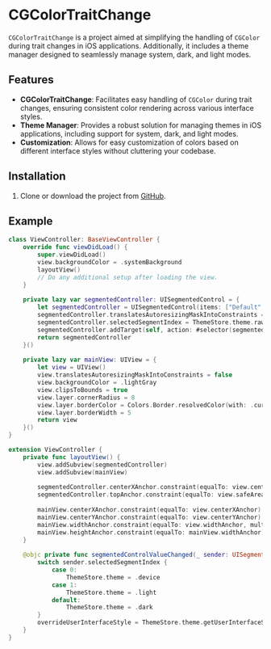 # CGColorTraitChange

`CGColorTraitChange` is a project aimed at simplifying the handling of `CGColor` during trait changes in iOS applications. Additionally, it includes a theme manager designed to seamlessly manage system, dark, and light modes.

## Features

- **CGColorTraitChange**: Facilitates easy handling of `CGColor` during trait changes, ensuring consistent color rendering across various interface styles.
- **Theme Manager**: Provides a robust solution for managing themes in iOS applications, including support for system, dark, and light modes.
- **Customization**: Allows for easy customization of colors based on different interface styles without cluttering your codebase.

## Installation

1. Clone or download the project from [GitHub](https://github.com/siamakrostami/CGColorTraitChange).

## Example

```swift
class ViewController: BaseViewController {
    override func viewDidLoad() {
        super.viewDidLoad()
        view.backgroundColor = .systemBackground
        layoutView()
        // Do any additional setup after loading the view.
    }
    
    private lazy var segmentedController: UISegmentedControl = {
        let segmentedController = UISegmentedControl(items: ["Default", "Light", "Dark"])
        segmentedController.translatesAutoresizingMaskIntoConstraints = false
        segmentedController.selectedSegmentIndex = ThemeStore.theme.rawValue
        segmentedController.addTarget(self, action: #selector(segmentedControlValueChanged(_:)), for: .valueChanged)
        return segmentedController
    }()
    
    private lazy var mainView: UIView = {
        let view = UIView()
        view.translatesAutoresizingMaskIntoConstraints = false
        view.backgroundColor = .lightGray
        view.clipsToBounds = true
        view.layer.cornerRadius = 8
        view.layer.borderColor = Colors.Border.resolvedColor(with: .current).cgColor
        view.layer.borderWidth = 5
        return view
    }()
}

extension ViewController {
    private func layoutView() {
        view.addSubview(segmentedController)
        view.addSubview(mainView)
        
        segmentedController.centerXAnchor.constraint(equalTo: view.centerXAnchor).isActive = true
        segmentedController.topAnchor.constraint(equalTo: view.safeAreaLayoutGuide.topAnchor, constant: 16).isActive = true
        
        mainView.centerXAnchor.constraint(equalTo: view.centerXAnchor).isActive = true
        mainView.centerYAnchor.constraint(equalTo: view.centerYAnchor).isActive = true
        mainView.widthAnchor.constraint(equalTo: view.widthAnchor, multiplier: 0.9).isActive = true
        mainView.heightAnchor.constraint(equalTo: mainView.widthAnchor).isActive = true
    }
    
    @objc private func segmentedControlValueChanged(_ sender: UISegmentedControl) {
        switch sender.selectedSegmentIndex {
            case 0:
                ThemeStore.theme = .device
            case 1:
                ThemeStore.theme = .light
            default:
                ThemeStore.theme = .dark
        }
        overrideUserInterfaceStyle = ThemeStore.theme.getUserInterfaceStyle()
    }
}
```

